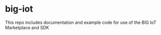 # big-iot
This repo includes documentation and example code for use of the BIG IoT Marketplace and SDK
